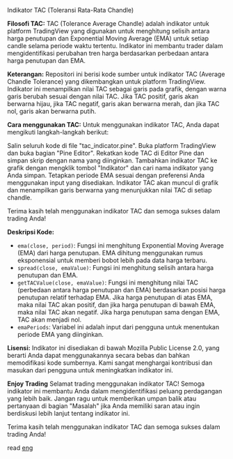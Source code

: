 Indikator TAC (Toleransi Rata-Rata Chandle)

**Filosofi TAC:**
TAC (Tolerance Average Chandle) adalah indikator untuk platform TradingView yang digunakan untuk menghitung selisih antara harga penutupan dan Exponential Moving Average (EMA) untuk setiap candle selama periode waktu tertentu. Indikator ini membantu trader dalam mengidentifikasi perubahan tren harga berdasarkan perbedaan antara harga penutupan dan EMA.

**Keterangan:**
Repositori ini berisi kode sumber untuk indikator TAC (Average Chandle Tolerance) yang dikembangkan untuk platform TradingView. Indikator ini menampilkan nilai TAC sebagai garis pada grafik, dengan warna garis berubah sesuai dengan nilai TAC. Jika TAC positif, garis akan berwarna hijau, jika TAC negatif, garis akan berwarna merah, dan jika TAC nol, garis akan berwarna putih.

**Cara menggunakan TAC:**
Untuk menggunakan indikator TAC, Anda dapat mengikuti langkah-langkah berikut:

Salin seluruh kode di file "tac_indicator.pine".
Buka platform TradingView dan buka bagian "Pine Editor".
Rekatkan kode TAC di Editor Pine dan simpan skrip dengan nama yang diinginkan.
Tambahkan indikator TAC ke grafik dengan mengklik tombol "Indikator" dan cari nama indikator yang Anda simpan.
Tetapkan periode EMA sesuai dengan preferensi Anda menggunakan input yang disediakan.
Indikator TAC akan muncul di grafik dan menampilkan garis berwarna yang menunjukkan nilai TAC di setiap chandle.

Terima kasih telah menggunakan indikator TAC dan semoga sukses dalam trading Anda!

**Deskripsi Kode:**
- `ema(close, period)`: Fungsi ini menghitung Exponential Moving Average (EMA) dari harga penutupan. EMA dihitung menggunakan rumus eksponensial untuk memberi bobot lebih pada data harga terbaru.
- `spread(close, emaValue)`: Fungsi ini menghitung selisih antara harga penutupan dan EMA.
- `getTACValue(close, emaValue)`: Fungsi ini menghitung nilai TAC (perbedaan antara harga penutupan dan EMA) berdasarkan posisi harga penutupan relatif terhadap EMA. Jika harga penutupan di atas EMA, maka nilai TAC akan positif, dan jika harga penutupan di bawah EMA, maka nilai TAC akan negatif. Jika harga penutupan sama dengan EMA, TAC akan menjadi nol.
- `emaPeriods`: Variabel ini adalah input dari pengguna untuk menentukan periode EMA yang diinginkan.

**Lisensi:**
Indikator ini disediakan di bawah Mozilla Public License 2.0, yang berarti Anda dapat menggunakannya secara bebas dan bahkan memodifikasi kode sumbernya. Kami sangat menghargai kontribusi dan masukan dari pengguna untuk meningkatkan indikator ini.

**Enjoy Trading**
Selamat trading menggunakan indikator TAC! Semoga indikator ini membantu Anda dalam mengidentifikasi peluang perdagangan yang lebih baik. Jangan ragu untuk memberikan umpan balik atau pertanyaan di bagian "Masalah" jika Anda memiliki saran atau ingin berdiskusi lebih lanjut tentang indikator ini.

Terima kasih telah menggunakan indikator TAC dan semoga sukses dalam trading Anda!

read [eng](https://github.com/affanyunas/tac-Indicator/blob/main/README.md)